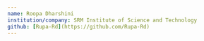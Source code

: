 ```yaml
---
name: Roopa Dharshini
institution/company: SRM Institute of Science and Technology
github: [Rupa-Rd](https://github.com/Rupa-Rd)
---
```

